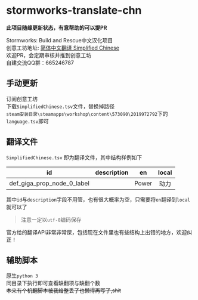 # stormworks-translate-chn
**此项目随缘更新状态，有意帮助的可以提PR**

Stormworks: Build and Rescue中文汉化项目  
创意工坊地址: [简体中文翻译 Simplified Chinese](https://steamcommunity.com/sharedfiles/filedetails/?id=2019972792)  
欢迎PR，会定期审核并推到创意工坊  
自建交流QQ群：665246787

## 手动更新

订阅创意工坊  
下载`SimplifiedChinese.tsv`文件，替换掉路径  
`steam安装目录\steamapps\workshop\content\573090\2019972792`下的`language.tsv`即可

## 翻译文件

 `SimplifiedChinese.tsv` 即为翻译文件，其中结构样例如下

|id |description|en|local|
:-:|:-:|:-:|:-:
|def_giga_prop_node_0_label| |Power|动力|

其中`id`与`description`字段不用管，也有很大概率为空，只需要将`en`翻译到`local`就可以了

> 注意一定以`utf-8`编码保存

官方给的翻译API非常非常屎，包括现在文件里也有些结构上出错的地方，欢迎纠正！

## 辅助脚本

原生`python 3`  
同目录下执行即可查看缺翻项与缺翻个数  
~~本来有个机翻脚本被我给整丢了也懒得再写了,shit~~
